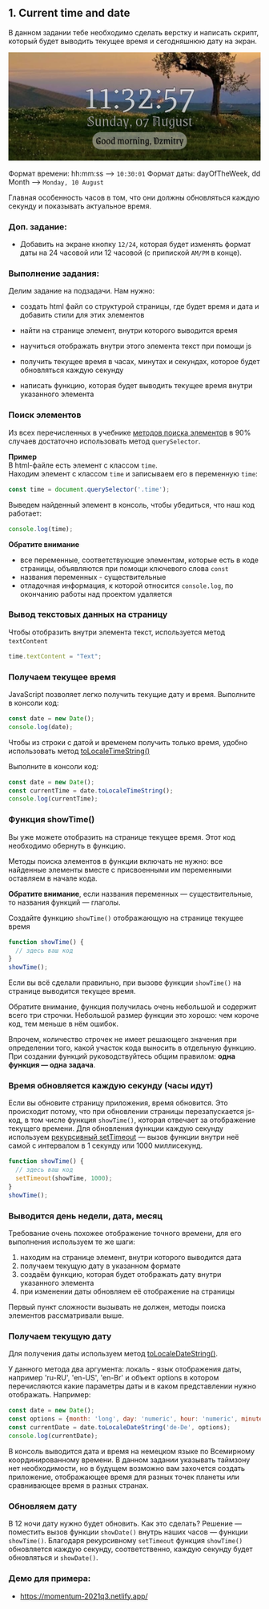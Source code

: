 ## 1. Current time and date

В данном задании тебе необходимо сделать верстку и написать скрипт, который будет выводить текущее время и сегодняшнюю дату на экран.

![screenshot](./assets/Screenshot%202022-08-07%20at%2011.32.58.png)

Формат времени: hh:mm:ss --> `10:30:01`
Формат даты: dayOfTheWeek, dd Month --> `Monday, 10 August`

Главная особенность часов в том, что они должны обновляться каждую секунду и показывать актуальное время.

### Доп. задание:
- Добавить на экране кнопку `12/24`, которая будет изменять формат даты на 24 часовой или 12 часовой (с припиской `AM/PM` в конце).


### Выполнение задания:

Делим задание на подзадачи. Нам нужно:
- создать html файл со структурой страницы, где будет время и дата и добавить стили для этих элементов

- найти на странице элемент, внутри которого выводится время
- научиться отображать внутри этого элемента текст при помощи js
- получить текущее время в часах, минутах и секундах, которое будет обновляться каждую секунду
- написать функцию, которая будет выводить текущее время внутри указанного элемента

### Поиск элементов
Из всех перечисленных в учебнике [методов поиска элементов](https://learn.javascript.ru/searching-elements-dom) в 90% случаев достаточно использовать метод `querySelector`.

**Пример**  
В html-файле есть элемент с классом `time`.  
Находим элемент с классом `time` и записываем его в переменную `time`:
```js
const time = document.querySelector('.time');
```
Выведем найденный элемент в консоль, чтобы убедиться, что наш код работает:
```js
console.log(time);
```
**Обратите внимание**
- все переменные, соответствующие элементам, которые есть в коде страницы, объявляются при помощи ключевого слова `const`
- названия переменных - существительные
- отладочная информация, к которой относится `console.log`, по окончанию работы над проектом удаляется

### Вывод текстовых данных на страницу
Чтобы отобразить внутри элемента текст, используется метод `textContent`
```js
time.textContent = "Text";
```
### Получаем текущее время
JavaScript позволяет легко получить текущие дату и время. Выполните в консоли код:
```js
const date = new Date();
console.log(date);
```
Чтобы из строки с датой и временем получить только время, удобно использовать метод [toLocaleTimeString()](https://developer.mozilla.org/ru/docs/Web/JavaScript/Reference/Global_Objects/Date/toLocaleTimeString)

Выполните в консоли код:
```js
const date = new Date();
const currentTime = date.toLocaleTimeString();
console.log(currentTime);
```

### Функция showTime()
Вы уже можете отобразить на странице текущее время. Этот код необходимо обернуть в функцию.

Методы поиска элементов в функции включать не нужно: все найденные элементы вместе с присвоенными им переменными оставляем в начале кода.

**Обратите внимание**, если названия переменных — существительные, то названия функций — глаголы.

Создайте функцию `showTime()` отображающую на странице текущее время
```js
function showTime() {
  // здесь ваш код
}
showTime();
```
Если вы всё сделали правильно, при вызове функции `showTime()` на странице выводится текущее время.

Обратите внимание, функция получилась очень небольшой и содержит всего три строчки. Небольшой размер функции это хорошо: чем короче код, тем меньше в нём ошибок.

Впрочем, количество строчек не имеет решающего значения при определении того, какой участок кода выносить в отдельную функцию. При создании функций руководствуйтесь общим правилом: **одна функция — одна задача**.

### Время обновляется каждую секунду (часы идут)
Если вы обновите страницу приложения, время обновится. Это происходит потому, что при обновлении страницы перезапускается js-код, в том числе функция `showTime()`, которая отвечает за отображение текущего времени. Для обновления функции каждую секунду используем [рекурсивный setTimeout](https://learn.javascript.ru/settimeout-setinterval#rekursivnyy-settimeout) — вызов функции внутри неё самой с интервалом в 1 секунду или 1000 миллисекунд.
```js
function showTime() {
  // здесь ваш код
  setTimeout(showTime, 1000);
}
showTime();
```

### Выводится день недели, дата, месяц
Требование очень похожее отображение точного времени, для его выполнения используем те же шаги:
1) находим на странице элемент, внутри которого выводится дата
2) получаем текущую дату в указанном формате
3) создаём функцию, которая будет отображать дату внутри указанного элемента
4) при изменении даты обновляем её отображение на страницы

Первый пункт сложности вызывать не должен, методы поиска элементов рассматривали выше.

### Получаем текущую дату
Для получения даты используем метод [toLocaleDateString()](https://developer.mozilla.org/ru/docs/Web/JavaScript/Reference/Global_Objects/Date/toLocaleDateString).

У данного метода два аргумента: локаль - язык отображения даты, например 'ru-RU', 'en-US', 'en-Br' и объект options в котором перечисляются какие параметры даты и в каком представлении нужно отображать. Например:
```js
const date = new Date();
const options = {month: 'long', day: 'numeric', hour: 'numeric', minute: 'numeric', timeZone: 'UTC'};
const currentDate = date.toLocaleDateString('de-De', options);
console.log(currentDate);
```
В консоль выводится дата и время на немецком языке по Всемирному координированному времени. В данном задании указывать таймзону нет необходимости, но в будущем возможно вам захочется создать приложение, отображающее время для разных точек планеты или сравнивающее время в разных странах.

### Обновляем дату
В 12 ночи дату нужно будет обновить. Как это сделать? Решение — поместить вызов функции `showDate()` внутрь наших часов — функции `showTime()`. Благодаря рекурсивному `setTimeout` функция `showTime()` обновляется каждую секунду, соответственно, каждую секунду будет обновляться и `showDate()`.

### Демо для примера:
- https://momentum-2021q3.netlify.app/
